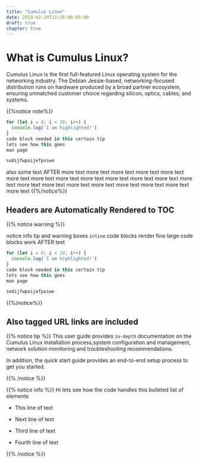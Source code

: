 ```yaml
---
title: "Cumulus Linux"
date: 2019-02-20T13:28:08-05:00
draft: true
chapter: true
---
```

# What is Cumulus Linux?

Cumulus Linux is the first full-featured Linux operating system for the networking industry. The Debian Jessie-based, networking-focused distribution runs on hardware produced by a broad partner ecosystem, ensuring unmatched customer choice regarding silicon, optics, cables, and systems.

{{%notice note%}}
```javascript
for (let i = 0; i < 20; i++) {
  console.log('I am highlighted!')
}
code block needed in this certain tip
lets see how this goes
man page

sodijfwpoijefpoiwe
```
also some text AFTER more text more text more text more text more text more text more text more text more text
more text more text more text more text more text more text more text more text more text more text more text
more text
{{%/notice%}}

## Headers are Automatically Rendered to TOC

{{% notice warning %}}

notice info tip and warning boxes `inline` code blocks render fine large code blocks work AFTER text
```javascript
for (let i = 0; i < 20; i++) {
  console.log('I am highlighted!')
}
code block needed in this certain tip
lets see how this goes
man page

sodijfwpoijefpoiwe
```

{{%/notice%}}
## Also tagged URL links are included
{{% notice tip %}}
This user guide provides `in-depth` documentation on the
Cumulus Linux installation process,system configuration and management,
network solution monitoring and troubleshooting recommendations.

In addition, the quick start guide provides an end-to-end setup process to get you started.

{{% /notice %}}

{{% notice info %}}
Hi lets see how the code handles this bulleted list of elements

- This line of text

- Next line of text

- Third line of text

- Fourth line of text

{{% /notice %}}
